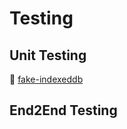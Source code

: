 # Testing

## Unit Testing

:link: [fake-indexeddb](https://github.com/dumbmatter/fakeIndexedDB)

## End2End Testing
